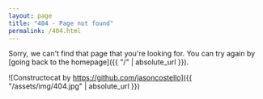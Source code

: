 ```yaml
---
layout: page
title: "404 - Page not found"
permalink: /404.html
---
```


Sorry, we can't find that page that you're looking for. You can try again by
[going back to the homepage]({{ "/" | absolute_url }}).

![Constructocat by https://github.com/jasoncostello]({{ "/assets/img/404.jpg" | absolute_url }})
